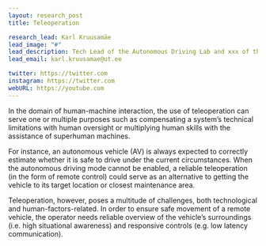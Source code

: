 ```yaml
---
layout: research_post 
title: Teleoperation

research_lead: Karl Kruusamäe 
lead_image: "#"
lead_description: Tech Lead of the Autonomous Driving Lab and xxx of the Autonomous Software research group 
lead_email: karl.kruusamae@ut.ee

twitter: https://twitter.com
instagram: https://twitter.com
webURL: https://youtube.com
---
```


In the domain of human-machine interaction, the use of teleoperation can serve one or multiple purposes such as
compensating a system’s technical limitations with human oversight or multiplying human skills with the assistance of
superhuman machines.

For instance, an autonomous vehicle (AV) is always expected to correctly estimate whether it is safe to drive under the
current circumstances. When the autonomous driving mode cannot be enabled, a reliable teleoperation (in the form of
remote control) could serve as an alternative to getting the vehicle to its target location or closest maintenance area.

Teleoperation, however, poses a multitude of challenges, both technological and human-factors-related. In order to
ensure safe movement of a remote vehicle, the operator needs reliable overview of the vehicle’s surroundings (i.e. high
situational awareness) and responsive controls (e.g. low latency communication).
